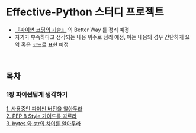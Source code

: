 # Effective-Python 스터디 프로젝트


* [『파이썬 코딩의 기술』](http://book.naver.com/bookdb/book_detail.nhn?bid=10382589) 의 Better Way 를 정리 예정
* 자기가 부족하다고 생각되는 내용 위주로 정리 예정, 아는 내용의 경우 간단하게 요약 혹은 코드로 표현 예정

<br>

## 목차


### 1장 파이썬답게 생각하기  
  
[1. 사용중인 파이썬 버전을 알아두라](./summary/1.사용중인_파이썬_버전을_알아두라.md)  
[2. PEP 8 Style 가이드를 따르라](./summary/2.PEP_8_Style_가이드를_따르라.md)  
[3. bytes 와 str의 차이를 알아두라](./summary/3.bytes_와_str의_차이를_알아두라.md)  
